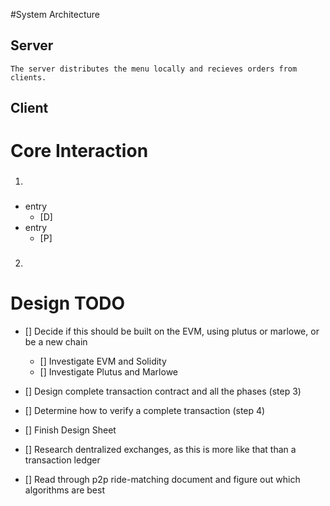 #System Architecture
## Server
    The server distributes the menu locally and recieves orders from clients. 

## Client

# Core Interaction
1. ### 

- entry 
    - [D]
- entry 
    - [P]


2. ### 




# Design TODO
- [] Decide if this should be built on the EVM, using plutus or marlowe, or be a new chain
  - [] Investigate EVM and Solidity
  - [] Investigate Plutus and Marlowe

- [] Design complete transaction contract and all the phases (step 3)

- [] Determine how to verify a complete transaction (step 4)

- [] Finish Design Sheet
- [] Research dentralized exchanges, as this is more like that than a transaction ledger

- [] Read through p2p ride-matching document and figure out which algorithms are best

